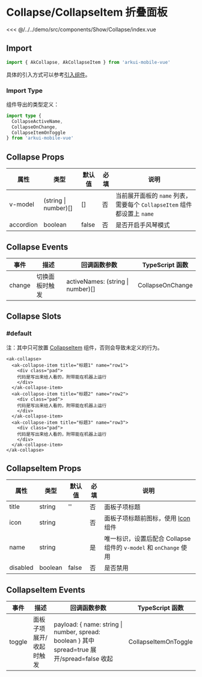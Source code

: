 # Collapse/CollapseItem 折叠面板

<CodeDemo name="Collapse">

<<< @/../../demo/src/components/Show/Collapse/index.vue

</CodeDemo>

## Import

```js
import { AkCollapse, AkCollapseItem } from 'arkui-mobile-vue'
```

具体的引入方式可以参考[引入组件](../guide/import.md)。

### Import Type

组件导出的类型定义：

```ts
import type {
  CollapseActiveName,
  CollapseOnChange,
  CollapseItemOnToggle
} from 'arkui-mobile-vue'
```

## Collapse Props

| 属性      | 类型                 | 默认值 | 必填 | 说明                                                                    |
| --------- | -------------------- | ------ | ---- | ----------------------------------------------------------------------- |
| v-model   | (string \| number)[] | []     | 否   | 当前展开面板的 `name` 列表，需要每个 `CollapseItem` 组件都设置上 `name` |
| accordion | boolean              | false  | 否   | 是否开启手风琴模式                                                      |

## Collapse Events

| 事件   | 描述           | 回调函数参数                      | TypeScript 函数  |
| ------ | -------------- | --------------------------------- | ---------------- |
| change | 切换面板时触发 | activeNames: (string \| number)[] | CollapseOnChange |

## Collapse Slots

### #default

注：其中只可放置 [CollapseItem](./Collapse.md#collapseitem-折叠面板子项) 组件，否则会导致未定义的行为。

```vue
<ak-collapse>
  <ak-collapse-item title="标题1" name="row1">
    <div class="pad">
    代码是写出来给人看的，附带能在机器上运行
    </div>
  </ak-collapse-item>
  <ak-collapse-item title="标题2" name="row2">
    <div class="pad">
    代码是写出来给人看的，附带能在机器上运行
    </div>
  </ak-collapse-item>
  <ak-collapse-item title="标题3" name="row3">
    <div class="pad">
    代码是写出来给人看的，附带能在机器上运行
    </div>
  </ak-collapse-item>
</ak-collapse>
```

## CollapseItem Props

| 属性     | 类型    | 默认值 | 必填 | 说明                                                              |
| -------- | ------- | ------ | ---- | ----------------------------------------------------------------- |
| title    | string  | ''     | 否   | 面板子项标题                                                      |
| icon     | string  |        | 否   | 面板子项标题前图标，使用 [Icon](./Icon.md) 组件                   |
| name     | string  |        | 是   | 唯一标识，设置后配合 Collapse 组件的 `v-model` 和 `onChange` 使用 |
| disabled | boolean | false  | 否   | 是否禁用                                                          |

## CollapseItem Events

| 事件   | 描述                    | 回调函数参数                                                                                 | TypeScript 函数      |
| ------ | ----------------------- | -------------------------------------------------------------------------------------------- | -------------------- |
| toggle | 面板子项展开/收起时触发 | payload: { name: string \| number, spread: boolean } 其中 spread=true 展开/spread=false 收起 | CollapseItemOnToggle |
